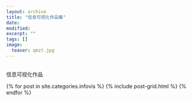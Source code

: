 ```yaml
---
layout: archive
title: "信息可视化作品集"
date: 
modified:
excerpt: ""
tags: []
image: 
  teaser: qmzt.jpg
---
```


<br/>信息可视化作品
<div class="tiles">
{% for post in site.categories.infovis %}
  {% include post-grid.html %}
{% endfor %}
</div><!-- /.tiles 把所有categories 有 infovis 的列出来-->

